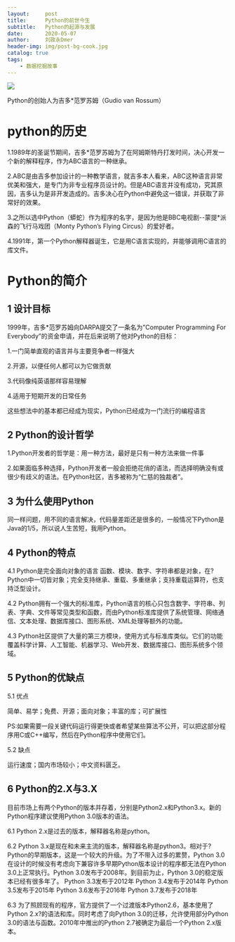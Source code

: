 ```yaml
---
layout:     post
title:      Python的前世今生
subtitle:   Python的起源与发展
date:       2020-05-07
author:     刘政永Dmer
header-img: img/post-bg-cook.jpg
catalog: true
tags:
    - 数据挖掘故事
---
```

![]({{site.baseurl}}/img/post-bg-pythoner.png)

Python的创始人为吉多*范罗苏姆（Gudio van Rossum）

# python的历史

1.1989年的圣诞节期间，吉多*范罗苏姆为了在阿姆斯特丹打发时间，决心开发一个新的解释程序，作为ABC语言的一种继承。

2.ABC是由吉多参加设计的一种教学语言，就吉多本人看来，ABC这种语言非常优美和强大，是专门为非专业程序员设计的。但是ABC语言并没有成功，究其原因，吉多认为是非开发造成的。吉多决心在Python中避免这一错误，并获取了非常好的效果。

3.之所以选中Python（蟒蛇）作为程序的名字，是因为他是BBC电视剧--蒙提*派森的飞行马戏团（Monty Python’s Flying Circus）的爱好者。

4.1991年，第一个Python解释器诞生，它是用C语言实现的，并能够调用C语言的库文件。

# Python的简介

## 1 设计目标

1999年，吉多*范罗苏姆向DARPA提交了一条名为”Computer Programming For Everybody”的资金申请，并在后来说明了他对Python的目标：

1.一门简单直观的语言并与主要竞争者一样强大

2.开源，以便任何人都可以为它做贡献

3.代码像纯英语那样容易理解

4.适用于短期开发的日常任务

这些想法中的基本都已经成为现实，Python已经成为一门流行的编程语言

## 2 Python的设计哲学

1.Python开发者的哲学是：用一种方法，最好是只有一种方法来做一件事

2.如果面临多种选择，Python开发者一般会拒绝花俏的语法，而选择明确没有或很少有歧义的语法。在Python社区，吉多被称为“仁慈的独裁者”。

## 3 为什么使用Python

同一样问题，用不同的语言解决，代码量差距还是很多的，一般情况下Python是Java的1/5，所以说人生苦短，我用Python。

## 4 Python的特点

4.1 Python是完全面向对象的语言
函数、模块、数字、字符串都是对象，在?Python中一切皆对象；完全支持继承、重载、多重继承；支持重载运算符，也支持泛型设计。

4.2 Python拥有一个强大的标准库，Python语言的核心只包含数字、字符串、列表、字典、文件等常见类型和函数，而由Python标准库提供了系统管理、网络通信、文本处理、数据库接口、图形系统、XML处理等额外的功能。

4.3 Python社区提供了大量的第三方模块，使用方式与标准库类似。它们的功能覆盖科学计算、人工智能、机器学习、Web开发、数据库接口、图形系统多个领域。

##  5 Python的优缺点

5.1 优点

简单、易学；免费、开源；面向对象；丰富的库；可扩展性

PS:如果需要一段关键代码运行得更快或者希望某些算法不公开，可以把这部分程序用C或C++编写，然后在Python程序中使用它们。

5.2 缺点

运行速度；国内市场较小；中文资料匮乏。

## 6 Python的2.X与3.X

目前市场上有两个Python的版本并存着，分别是Python2.x和Python3.x。新的Python程序建议使用Python 3.0版本的语法。

6.1 Python 2.x是过去的版本，解释器名称是python。

6.2 Python 3.x是现在和未来主流的版本，解释器名称是python3。相对于?Python的早期版本，这是一个较大的升级。为了不带入过多的累赘，Python 3.0在设计的时候没有考虑向下兼容许多早期Python版本设计的程序都无法在Python 3.0上正常执行。Python 3.0发布于2008年。到目前为止，Python 3.0的稳定版本已经有很多年了。
Python 3.3发布于2012年
Python 3.4发布于2014年
Python 3.5发布于2015年
Python 3.6发布于2016年
Python 3.7发布于2018年

6.3 为了照顾现有的程序，官方提供了一个过渡版本Python2.6，基本使用了Python 2.x?的语法和库。同时考虑了向Python 3.0的迁移，允许使用部分Python 3.0的语法与函数。2010年中推出的Python 2.7被确定为最后一个Python 2.x版本。

